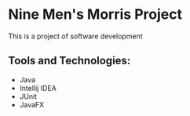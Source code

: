 # Nine Men's Morris Project

This is a project of software development

## Tools and Technologies:
- Java
- Intellij IDEA
- JUnit
- JavaFX
